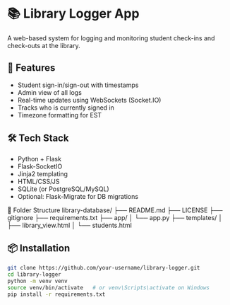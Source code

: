 # 📚 Library Logger App

A web-based system for logging and monitoring student check-ins and check-outs at the library.

## 🚀 Features

- Student sign-in/sign-out with timestamps
- Admin view of all logs
- Real-time updates using WebSockets (Socket.IO)
- Tracks who is currently signed in
- Timezone formatting for EST

## 🛠️ Tech Stack

- Python + Flask
- Flask-SocketIO
- Jinja2 templating
- HTML/CSS/JS
- SQLite (or PostgreSQL/MySQL)
- Optional: Flask-Migrate for DB migrations

📁 Folder Structure
library-database/ 
├── README.md 
├── LICENSE 
├── gitignore 
├── requirements.txt 
├── app/ 
│ └── app.py
├── templates/ 
│ ├── library_view.html 
│ └── students.html

## 📦 Installation

```bash
git clone https://github.com/your-username/library-logger.git
cd library-logger
python -m venv venv
source venv/bin/activate   # or venv\Scripts\activate on Windows
pip install -r requirements.txt

